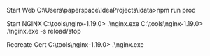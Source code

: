 Start Web
C:\Users\paperspace\IdeaProjects\idata>npm run prod

 Start NGINX
 C:\tools\nginx-1.19.0> .\nginx.exe
 C:\tools\nginx-1.19.0> .\nginx.exe -s reload/stop
 
 Recreate Cert
 C:\tools\nginx-1.19.0> .\nginx.exe
 
 